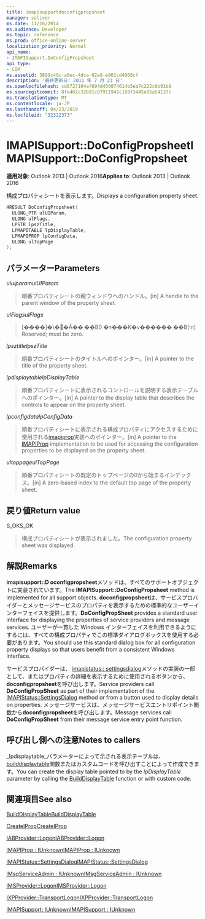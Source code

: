 ```yaml
---
title: imapisupportdoconfigpropsheet
manager: soliver
ms.date: 11/16/2014
ms.audience: Developer
ms.topic: reference
ms.prod: office-online-server
localization_priority: Normal
api_name:
- IMAPISupport.DoConfigPropsheet
api_type:
- COM
ms.assetid: 3899c49c-a0ec-4dca-92e8-e801cd4908cf
description: '最終更新日: 2011 年 7 月 23 日'
ms.openlocfilehash: cd8727104af694d456074614b5ea7c222c9b91b9
ms.sourcegitcommit: 8fe462c32b91c87911942c188f3445e85a54137c
ms.translationtype: MT
ms.contentlocale: ja-JP
ms.lasthandoff: 04/23/2019
ms.locfileid: "32322373"
---
```

# <a name="imapisupportdoconfigpropsheet"></a><span data-ttu-id="c4294-103">IMAPISupport::DoConfigPropsheet</span><span class="sxs-lookup"><span data-stu-id="c4294-103">IMAPISupport::DoConfigPropsheet</span></span>

  
  
<span data-ttu-id="c4294-104">**適用対象**: Outlook 2013 | Outlook 2016</span><span class="sxs-lookup"><span data-stu-id="c4294-104">**Applies to**: Outlook 2013 | Outlook 2016</span></span> 
  
<span data-ttu-id="c4294-105">構成プロパティシートを表示します。</span><span class="sxs-lookup"><span data-stu-id="c4294-105">Displays a configuration property sheet.</span></span>
  
```cpp
HRESULT DoConfigPropsheet(
  ULONG_PTR ulUIParam,
  ULONG ulFlags,
  LPSTR lpszTitle,
  LPMAPITABLE lpDisplayTable,
  LPMAPIPROP lpConfigData,
  ULONG ulTopPage
);
```

## <a name="parameters"></a><span data-ttu-id="c4294-106">パラメーター</span><span class="sxs-lookup"><span data-stu-id="c4294-106">Parameters</span></span>

 <span data-ttu-id="c4294-107">_uluiparam_</span><span class="sxs-lookup"><span data-stu-id="c4294-107">_ulUIParam_</span></span>
  
> <span data-ttu-id="c4294-108">順番プロパティシートの親ウィンドウへのハンドル。</span><span class="sxs-lookup"><span data-stu-id="c4294-108">[in] A handle to the parent window of the property sheet.</span></span>
    
 <span data-ttu-id="c4294-109">_ulFlags_</span><span class="sxs-lookup"><span data-stu-id="c4294-109">_ulFlags_</span></span>
  
> <span data-ttu-id="c4294-110">[����]�\�񂳂�Ă��܂��B0 �ɂ���K�v������܂��B</span><span class="sxs-lookup"><span data-stu-id="c4294-110">[in] Reserved; must be zero.</span></span>
    
 <span data-ttu-id="c4294-111">_lpsztitle_</span><span class="sxs-lookup"><span data-stu-id="c4294-111">_lpszTitle_</span></span>
  
> <span data-ttu-id="c4294-112">順番プロパティシートのタイトルへのポインター。</span><span class="sxs-lookup"><span data-stu-id="c4294-112">[in] A pointer to the title of the property sheet.</span></span>
    
 <span data-ttu-id="c4294-113">_lpdisplaytable_</span><span class="sxs-lookup"><span data-stu-id="c4294-113">_lpDisplayTable_</span></span>
  
> <span data-ttu-id="c4294-114">順番プロパティシートに表示されるコントロールを説明する表示テーブルへのポインター。</span><span class="sxs-lookup"><span data-stu-id="c4294-114">[in] A pointer to the display table that describes the controls to appear on the property sheet.</span></span>
    
 <span data-ttu-id="c4294-115">_lpconfigdata_</span><span class="sxs-lookup"><span data-stu-id="c4294-115">_lpConfigData_</span></span>
  
> <span data-ttu-id="c4294-116">順番プロパティシートに表示される構成プロパティにアクセスするために使用される[imapiprop](imapipropiunknown.md)実装へのポインター。</span><span class="sxs-lookup"><span data-stu-id="c4294-116">[in] A pointer to the [IMAPIProp](imapipropiunknown.md) implementation to be used for accessing the configuration properties to be displayed on the property sheet.</span></span> 
    
 <span data-ttu-id="c4294-117">_ultoppage_</span><span class="sxs-lookup"><span data-stu-id="c4294-117">_ulTopPage_</span></span>
  
> <span data-ttu-id="c4294-118">順番プロパティシートの既定のトップページの0から始まるインデックス。</span><span class="sxs-lookup"><span data-stu-id="c4294-118">[in] A zero-based index to the default top page of the property sheet.</span></span>
    
## <a name="return-value"></a><span data-ttu-id="c4294-119">戻り値</span><span class="sxs-lookup"><span data-stu-id="c4294-119">Return value</span></span>

<span data-ttu-id="c4294-120">S_OK</span><span class="sxs-lookup"><span data-stu-id="c4294-120">S_OK</span></span> 
  
> <span data-ttu-id="c4294-121">構成プロパティシートが表示されました。</span><span class="sxs-lookup"><span data-stu-id="c4294-121">The configuration property sheet was displayed.</span></span>
    
## <a name="remarks"></a><span data-ttu-id="c4294-122">解説</span><span class="sxs-lookup"><span data-stu-id="c4294-122">Remarks</span></span>

<span data-ttu-id="c4294-123">**imapisupport::D oconfigpropsheet**メソッドは、すべてのサポートオブジェクトに実装されています。</span><span class="sxs-lookup"><span data-stu-id="c4294-123">The **IMAPISupport::DoConfigPropsheet** method is implemented for all support objects.</span></span> <span data-ttu-id="c4294-124">**doconfigpropsheet**は、サービスプロバイダーとメッセージサービスのプロパティを表示するための標準的なユーザーインターフェイスを提供します。</span><span class="sxs-lookup"><span data-stu-id="c4294-124">**DoConfigPropSheet** provides a standard user interface for displaying the properties of service providers and message services.</span></span> <span data-ttu-id="c4294-125">ユーザーが一貫した Windows インターフェイスを利用できるようにするには、すべての構成プロパティでこの標準ダイアログボックスを使用する必要があります。</span><span class="sxs-lookup"><span data-stu-id="c4294-125">You should use this standard dialog box for all configuration property displays so that users benefit from a consistent Windows interface.</span></span> 
  
<span data-ttu-id="c4294-126">サービスプロバイダーは、 [imapistatus:: settingsdialog](imapistatus-settingsdialog.md)メソッドの実装の一部として、またはプロパティの詳細を表示するために使用されるボタンから、 **doconfigpropsheet**を呼び出します。</span><span class="sxs-lookup"><span data-stu-id="c4294-126">Service providers call **DoConfigPropSheet** as part of their implementation of the [IMAPIStatus::SettingsDialog](imapistatus-settingsdialog.md) method or from a button used to display details on properties.</span></span> <span data-ttu-id="c4294-127">メッセージサービスは、メッセージサービスエントリポイント関数から**doconfigpropsheet**を呼び出します。</span><span class="sxs-lookup"><span data-stu-id="c4294-127">Message services call **DoConfigPropSheet** from their message service entry point function.</span></span> 
  
## <a name="notes-to-callers"></a><span data-ttu-id="c4294-128">呼び出し側への注意</span><span class="sxs-lookup"><span data-stu-id="c4294-128">Notes to callers</span></span>

<span data-ttu-id="c4294-129">_lpdisplaytable_パラメーターによって示される表示テーブルは、 [builddisplaytable](builddisplaytable.md)関数またはカスタムコードを呼び出すことによって作成できます。</span><span class="sxs-lookup"><span data-stu-id="c4294-129">You can create the display table pointed to by the  _lpDisplayTable_ parameter by calling the [BuildDisplayTable](builddisplaytable.md) function or with custom code.</span></span> 
  
## <a name="see-also"></a><span data-ttu-id="c4294-130">関連項目</span><span class="sxs-lookup"><span data-stu-id="c4294-130">See also</span></span>



[<span data-ttu-id="c4294-131">BuildDisplayTable</span><span class="sxs-lookup"><span data-stu-id="c4294-131">BuildDisplayTable</span></span>](builddisplaytable.md)
  
[<span data-ttu-id="c4294-132">CreateIProp</span><span class="sxs-lookup"><span data-stu-id="c4294-132">CreateIProp</span></span>](createiprop.md)
  
[<span data-ttu-id="c4294-133">IABProvider::Logon</span><span class="sxs-lookup"><span data-stu-id="c4294-133">IABProvider::Logon</span></span>](iabprovider-logon.md)
  
[<span data-ttu-id="c4294-134">IMAPIProp : IUnknown</span><span class="sxs-lookup"><span data-stu-id="c4294-134">IMAPIProp : IUnknown</span></span>](imapipropiunknown.md)
  
[<span data-ttu-id="c4294-135">IMAPIStatus::SettingsDialog</span><span class="sxs-lookup"><span data-stu-id="c4294-135">IMAPIStatus::SettingsDialog</span></span>](imapistatus-settingsdialog.md)
  
[<span data-ttu-id="c4294-136">IMsgServiceAdmin : IUnknown</span><span class="sxs-lookup"><span data-stu-id="c4294-136">IMsgServiceAdmin : IUnknown</span></span>](imsgserviceadminiunknown.md)
  
[<span data-ttu-id="c4294-137">IMSProvider::Logon</span><span class="sxs-lookup"><span data-stu-id="c4294-137">IMSProvider::Logon</span></span>](imsprovider-logon.md)
  
[<span data-ttu-id="c4294-138">IXPProvider::TransportLogon</span><span class="sxs-lookup"><span data-stu-id="c4294-138">IXPProvider::TransportLogon</span></span>](ixpprovider-transportlogon.md)
  
[<span data-ttu-id="c4294-139">IMAPISupport: IUnknown</span><span class="sxs-lookup"><span data-stu-id="c4294-139">IMAPISupport : IUnknown</span></span>](imapisupportiunknown.md)

